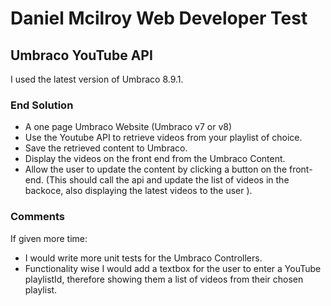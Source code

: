 # Daniel Mcilroy Web Developer Test
## Umbraco YouTube API

I used the latest version of Umbraco 8.9.1.

### End Solution
* A one page Umbraco Website (Umbraco v7 or v8)
* Use the Youtube API to retrieve videos from your playlist of choice.
* Save the retrieved content to Umbraco.
* Display the videos on the front end from the Umbraco Content.
* Allow the user to update the content by clicking a button on the front-end. (This should call the api and update the list of videos in the backoce, also displaying the latest videos to the user ).

### Comments
If given more time:
* I would write more unit tests for the Umbraco Controllers.
* Functionality wise I would add a textbox for the user to enter a YouTube playlistId, therefore showing them a list of videos from their chosen playlist.
